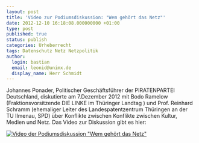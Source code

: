 ```yaml
---
layout: post
title: 'Video zur Podiumsdiskussion: "Wem gehört das Netz"'
date: 2012-12-10 16:18:08.000000000 +01:00
type: post
published: true
status: publish
categories: Urheberrecht
tags: Datenschutz Netz Netzpolitik
author:
  login: bastian
  email: leonid@unimx.de
  display_name: Herr Schmidt
---
```

Johannes Ponader, Politischer Geschäftsführer der PIRATENPARTEI Deutschland, diskutierte am 7.Dezember 2012 mit Bodo Ramelow (Fraktionsvorsitzende DIE LINKE im Thüringer Landtag
 ) und Prof. Reinhard Schramm (ehemaliger Leiter des Landespatentzentrum Thüringen an der TU Ilmenau, SPD) über Konflikte zwischen Konflikte zwischen Kultur, Medien und Netz. Das Video zur Diskussion gibt es hier:

[![Video der Podiumsdiskussion "Wem gehört das Netz"](https://img.youtube.com/vi/qUQFuhHkquo/0.jpg)](https://www.youtube.com/watch?v=qUQFuhHkquo)

